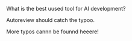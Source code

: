What is the best uused tool for AI development?

Autoreview should catch the typoo.

More typos cannn be founnd heeere!
